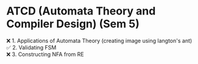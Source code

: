 # ATCD (Automata Theory and Compiler Design) (Sem 5)

❌ 1. Applications of Automata Theory (creating image using langton's ant)<br>
✅ 2. Validating FSM<br>
❌ 3. Constructing NFA from RE<br>
